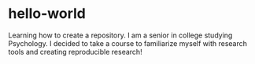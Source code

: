 # hello-world
Learning how to create a repository. 
I am a senior in college studying Psychology.
I decided to take a course to familiarize myself with research tools and creating reproducible research!
